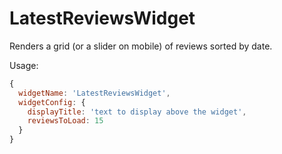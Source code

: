 # LatestReviewsWidget

Renders a grid (or a slider on mobile) of reviews sorted by date.

Usage: 
```javascript
{
  widgetName: 'LatestReviewsWidget',
  widgetConfig: {
    displayTitle: 'text to display above the widget',
    reviewsToLoad: 15
  }
}
```
